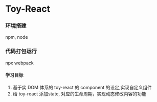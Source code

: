 # Toy-React

### 环境搭建
npm, node

### 代码打包运行
npx webpack

#### 学习目标 

1. 基于实 DOM 体系的 toy-react 的 component 的设定,实现自定义组件
2. 给 toy-react 添加state, 对应的生命周期，实现动态修改内容的功能

